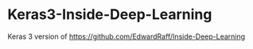 # Keras3-Inside-Deep-Learning

Keras 3 version of https://github.com/EdwardRaff/Inside-Deep-Learning